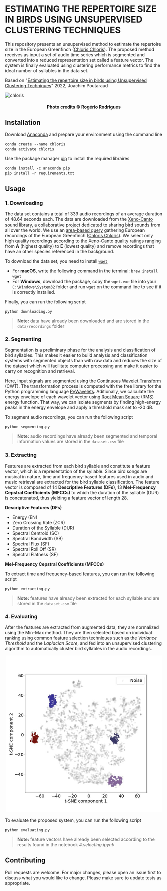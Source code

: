 # ESTIMATING THE REPERTOIRE SIZE IN BIRDS USING UNSUPERVISED CLUSTERING TECHNIQUES

This repository presents an unsupervised method to estimate the repertoire size in the European Greenfinch ([Chloris Chloris](https://en.wikipedia.org/wiki/European_greenfinch)). The proposed method receives as input a set of audio time series which is segmented and converted into a reduced representation set called a feature vector. The system is finally evaluated using clustering performance metrics to find the ideal number of syllables in the data set. 

Based on "[Estimating the repertoire size in birds using Unsupervised Clustering Techniques](https://github.com/joachimpoutaraud/estimating-repertoire-size-in-birds/blob/main/PAPER.pdf)" 2022, Joachim Poutaraud

![chloris](https://cdn.download.ams.birds.cornell.edu/api/v1/asset/44588041/1800)
<h4 align="center">Photo credits © Rogério Rodrigues</h4>

## Installation

Download [Anaconda](https://www.anaconda.com/products/distribution) and prepare your environment using the command line

```
conda create --name chloris
conda activate chloris
```
Use the package manager [pip](https://pip.pypa.io/en/stable/) to install the required libraires

```
conda install -c anaconda pip
pip install -r requirements.txt
``` 
## Usage
### 1. Downloading

The data set contains a total of 339 audio recordings of an average duration of 48.64 seconds each. The data are downloaded from the [Xeno-Canto](https://xeno-canto.org/) sound library, a collaborative project dedicated to sharing bird sounds from all over the world. We use an [area-based query](https://xeno-canto.org/api/2/recordings?query=chloris+area:europe+q:a) gathering European recordings of the European Greenfinch ([Chloris Chloris](https://en.wikipedia.org/wiki/European_greenfinch)). We select only high quality recordings according to the Xeno-Canto quality ratings ranging from **A** (highest quality) to **E** (lowest quality) and remove recordings that have an other species referenced in the background.

To download the data set, you need to install [`wget`](https://www.gnu.org/software/wget/)

- For **macOS**, write the following command in the terminal: `brew install wget`
- For **Windows**, download the package, copy the `wget.exe` file into your `C:\Windows\System32` folder and run `wget` on the command line to see if it is correctly installed.

Finally, you can run the following script

```
python downloading.py
```
>**Note:** data have already been downloaded and are stored in the `data/recordings` folder 

### 2. Segmenting

Segmentation is a preliminary phase for the analysis and classification of bird syllables. This makes it easier to build analysis and classification systems with segmented objects than with raw data and reduces the size of the dataset which will facilitate computer processing and make it easier to carry on recognition and retrieval. 

Here, input signals are segmented using the [Continuous Wavelet Transform](https://en.wikipedia.org/wiki/Continuous_wavelet_transform#:~:text=In%20mathematics%2C%20the%20continuous%20wavelet,of%20the%20wavelets%20vary%20continuously.) (CWT). The transformation process is computed with the free library for the Python programming language [PyWavelets](https://pypi.org/project/PyWavelets). Aditionally, we calculate the energy envelope of each wavelet vector using [Root Mean Square](https://en.wikipedia.org/wiki/Root_mean_square) (RMS) energy function. That way, we can isolate segments by finding high-energy peaks in the energy envelope and apply a threshold mask set to -20 dB.

To segment audio recordings, you can run the following script

```
python segmenting.py
```
>**Note:** audio recordings have already been segmented and temporal information values are stored in the `dataset.csv` file 

### 3. Extracting

Features are extracted from each bird syllable and constitute a feature vector, which is a representation of the syllable. Since bird songs are musical in nature, time and frequency-based features used in audio and music retrieval are extracted for the bird syllable classification. The feature vector is composed of 14 **Descriptive Features (DFs)**, 13 **Mel-Frequency Cepstral Coefficients (MFCCs)** to which the duration of the syllable (DUR) is concatenated, thus yielding a feature vector of length 28.

**Descriptive Features (DFs)**

- Energy (EN)
- Zero Crossing Rate (ZCR)
- Duration of the Syllable (DUR)
- Spectral Centroid (SC)
- Spectral Bandwidth (SB)
- Spectral Flux (SF)
- Spectral Roll Off (SR)
- Spectral Flatness (SF)

**Mel-Frequency Cepstral Coefficients (MFCCs)**

To extract time and frequency-based features, you can run the following script

```
python extracting.py
```
>**Note:** features have already been extracted for each syllable and are stored in the `dataset.csv` file 

### 4. Evaluating

After the features are extracted from augmented data, they are normalized using the Min–Max method. They are then selected based on individual ranking using common feature selection techniques such as the *Variance Threshold* and the *Laplacian Score*, and fed into an unsupervised clustering algorithm to automatically cluster bird syllables in the audio recordings.

<p align="center">
  <img src="https://raw.githubusercontent.com/joachimpoutaraud/estimating-repertoire-size-in-a-songbird/main/notebooks/images/dbscan.jpg" width="500" title="Unsupervised bird song syllable classification
using the DBSCAN algorithm">
</p>

To evaluate the proposed system, you can run the following script

```
python evaluating.py
```
>**Note:** feature vectors have already been selected according to the results found in the notebook *4.selecting.ipynb*

## Contributing
Pull requests are welcome. For major changes, please open an issue first to discuss what you would like to change.
Please make sure to update tests as appropriate.
